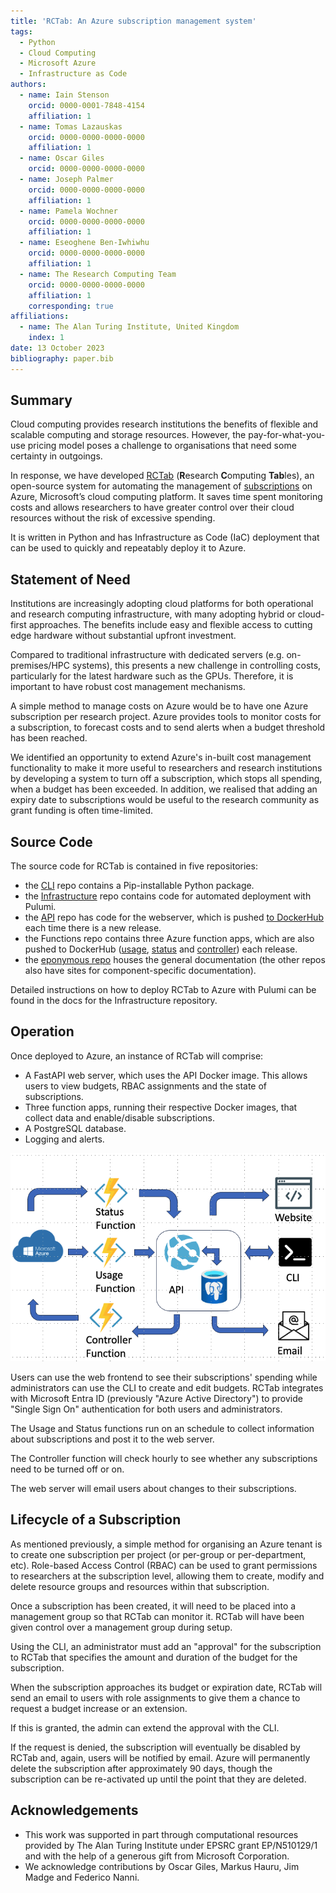 ```yaml
---
title: 'RCTab: An Azure subscription management system'
tags:
  - Python
  - Cloud Computing
  - Microsoft Azure
  - Infrastructure as Code
authors:
  - name: Iain Stenson
    orcid: 0000-0001-7848-4154
    affiliation: 1
  - name: Tomas Lazauskas
    orcid: 0000-0000-0000-0000
    affiliation: 1
  - name: Oscar Giles
    orcid: 0000-0000-0000-0000
  - name: Joseph Palmer
    orcid: 0000-0000-0000-0000
    affiliation: 1
  - name: Pamela Wochner
    orcid: 0000-0000-0000-0000
    affiliation: 1
  - name: Eseoghene Ben-Iwhiwhu
    orcid: 0000-0000-0000-0000
    affiliation: 1
  - name: The Research Computing Team
    orcid: 0000-0000-0000-0000
    affiliation: 1
    corresponding: true
affiliations:
  - name: The Alan Turing Institute, United Kingdom
    index: 1
date: 13 October 2023
bibliography: paper.bib
---
```

## Summary

Cloud computing provides research institutions the benefits of flexible and scalable computing and storage resources. However, the pay-for-what-you-use pricing model poses a challenge to organisations that need some certainty in outgoings.

In response, we have developed [RCTab](https://rctab.readthedocs.io/) (**R**esearch **C**omputing **Tab**les), an open-source system for automating the management of [subscriptions](https://learn.microsoft.com/en-us/azure/cloud-adoption-framework/ready/azure-setup-guide/organize-resources#management-levels-and-hierarchy) on Azure, Microsoft’s cloud computing platform. It saves time spent monitoring costs and allows researchers to have greater control over their cloud resources without the risk of excessive spending.

It is written in Python and has Infrastructure as Code (IaC) deployment that can be used to quickly and repeatably deploy it to Azure.

## Statement of Need

Institutions are increasingly adopting cloud platforms for both operational and research computing infrastructure, with many adopting hybrid or cloud-first approaches. The benefits include easy and flexible access to cutting edge hardware without substantial upfront investment.

Compared to traditional infrastructure with dedicated servers (e.g. on-premises/HPC systems), this presents a new challenge in controlling costs, particularly for the latest hardware such as the GPUs. Therefore, it is important to have robust cost management mechanisms.

A simple method to manage costs on Azure would be to have one Azure subscription per research project. Azure provides tools to monitor costs for a subscription, to forecast costs and to send alerts when a budget threshold has been reached.

We identified an opportunity to extend Azure's in-built cost management functionality to make it more useful to researchers and research institutions by developing a system to turn off a subscription, which stops all spending, when a budget has been exceeded. In addition, we realised that adding an expiry date to subscriptions would be useful to the research community as grant funding is often time-limited.

## Source Code

The source code for RCTab is contained in five repositories:

- the [CLI](https://github.com/alan-turing-institute/rctab-cli) repo contains a Pip-installable Python package.
- the [Infrastructure](https://github.com/alan-turing-institute/rctab-infrastructure) repo contains code for automated deployment with Pulumi.
- the [API](https://github.com/alan-turing-institute/rctab-api) repo has code for the webserver, which is pushed [to DockerHub](https://hub.docker.com/r/turingrc/rctab-api) each time there is a new release.
- the Functions repo contains three Azure function apps, which are also pushed to DockerHub ([usage](https://hub.docker.com/r/turingrc/rctab-usage), [status](https://hub.docker.com/r/turingrc/rctab-status) and [controller](https://hub.docker.com/r/turingrc/rctab-controller)) each release.
- the [eponymous repo](https://github.com/alan-turing-institute/rctab) houses the general documentation (the other repos also have sites for component-specific documentation).

Detailed instructions on how to deploy RCTab to Azure with Pulumi can be found in the docs for the Infrastructure repository.

## Operation

Once deployed to Azure, an instance of RCTab will comprise:

- A FastAPI web server, which uses the API Docker image. This allows users to view budgets, RBAC assignments and the state of subscriptions.
- Three function apps, running their respective Docker images, that collect data and enable/disable subscriptions.
- A PostgreSQL database.
- Logging and alerts.

![System diagram.\label{fig:Figure 1}](figure1.png)

Users can use the web frontend to see their subscriptions' spending while administrators can use the CLI to create and edit budgets. RCTab integrates with Microsoft Entra ID (previously "Azure Active Directory") to provide "Single Sign On" authentication for both users and administrators.

The Usage and Status functions run on an schedule to collect information about subscriptions and post it to the web server.

The Controller function will check hourly to see whether any subscriptions need to be turned off or on.

The web server will email users about changes to their subscriptions.

## Lifecycle of a Subscription

As mentioned previously, a simple method for organising an Azure tenant is to create one subscription per project (or per-group or per-department, etc). Role-based Access Control (RBAC) can be used to grant permissions to researchers at the subscription level, allowing them to create, modify and delete resource groups and resources within that subscription.

Once a subscription has been created, it will need to be placed into a management group so that RCTab can monitor it. RCTab will have been given control over a management group during setup.

Using the CLI, an administrator must add an "approval" for the subscription to RCTab that specifies the amount and duration of the budget for the subscription.

When the subscription approaches its budget or expiration date, RCTab will send an email to users with role assignments to give them a chance to request a budget increase or an extension.

If this is granted, the admin can extend the approval with the CLI.

If the request is denied, the subscription will eventually be disabled by RCTab and, again, users will be notified by email. Azure will permanently delete the subscription after approximately 90 days, though the subscription can be re-activated up until the point that they are deleted.

## Acknowledgements

- This work was supported in part through computational resources provided by The Alan Turing Institute under EPSRC grant EP/N510129/1 and with the help of a generous gift from Microsoft Corporation.
- We acknowledge contributions by Oscar Giles, Markus Hauru, Jim Madge and Federico Nanni.
